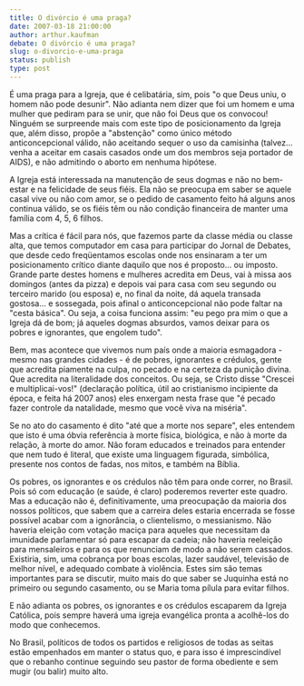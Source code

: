 ```yaml
---
title: O divórcio é uma praga? 
date: 2007-03-18 21:00:00
author: arthur.kaufman
debate: O divórcio é uma praga?
slug: o-divorcio-e-uma-praga
status: publish 
type: post
---
```


É uma praga para a Igreja, que é celibatária, sim, pois "o que Deus uniu, o homem não pode desunir". Não adianta nem dizer que foi um homem e uma mulher que pediram para se unir, que não foi Deus que os convocou! Ninguém se surpreende mais com este tipo de posicionamento da Igreja que, além disso, propõe a "abstenção" como único método anticoncepcional válido, não aceitando sequer o uso da camisinha (talvez... venha a aceitar em casais casados onde um dos membros seja portador de AIDS), e não admitindo o aborto em nenhuma hipótese.   
  
 A Igreja está interessada na manutenção de seus dogmas e não no bem-estar e na felicidade de seus fiéis. Ela não se preocupa em saber se aquele casal vive ou não com amor, se o pedido de casamento feito há alguns anos continua válido, se os fiéis têm ou não condição financeira de manter uma família com 4, 5, 6 filhos.  
  
Mas a crítica é fácil para nós, que fazemos parte da classe média ou classe alta, que temos computador em casa para participar do Jornal de Debates, que desde cedo freqüentamos escolas onde nos ensinaram a ter um posicionamento crítico diante daquilo que nos é proposto... ou imposto. Grande parte destes homens e mulheres acredita em Deus, vai à missa aos domingos (antes da pizza) e depois vai para casa com seu segundo ou terceiro marido (ou esposa) e, no final da noite, dá aquela transada gostosa... e sossegada, pois afinal o anticoncepcional não pode faltar na "cesta básica". Ou seja, a coisa funciona assim: "eu pego pra mim o que a Igreja dá de bom; já aqueles dogmas absurdos, vamos deixar para os pobres e ignorantes, que engolem tudo".  
  
Bem, mas acontece que vivemos num país onde a maioria esmagadora - mesmo nas grandes cidades - é de pobres, ignorantes e crédulos, gente que acredita piamente na culpa, no pecado e na certeza da punição divina. Que acredita na literalidade dos conceitos. Ou seja, se Cristo disse "Crescei e multiplicai-vos!" (declaração política, útil ao cristianismo incipiente da época, e feita há 2007 anos) eles enxergam nesta frase que "é pecado fazer controle da natalidade, mesmo que você viva na miséria".  
  
Se no ato do casamento é dito "até que a morte nos separe", eles entendem que isto é uma óbvia referência à morte física, biológica, e não à morte da relação, à morte do amor. Não foram educados e treinados para entender que nem tudo é literal, que existe uma linguagem figurada, simbólica, presente nos contos de fadas, nos mitos, e também na Bíblia.  
  
Os pobres, os ignorantes e os crédulos não têm para onde correr, no Brasil. Pois só com educação (e saúde, é claro) poderemos reverter este quadro. Mas a educação não é, definitivamente, uma preocupação da maioria dos nossos políticos, que sabem que a carreira deles estaria encerrada se fosse possível acabar com a ignorância, o clientelismo, o messianismo. Não haveria eleição com votação maciça para aqueles que necessitam da imunidade parlamentar só para escapar da cadeia; não haveria reeleição para mensaleiros e para os que renunciam de modo a não serem cassados. Existiria, sim, uma cobrança por boas escolas, lazer saudável, televisão de melhor nível, e adequado combate à violência. Estes sim são temas importantes para se discutir, muito mais do que saber se Juquinha está no primeiro ou segundo casamento, ou se Maria toma pílula para evitar filhos.  
  
E não adianta os pobres, os ignorantes e os crédulos escaparem da Igreja Católica, pois sempre haverá uma igreja evangélica pronta a acolhê-los do modo que conhecemos.   
  
No Brasil, políticos de todos os partidos e religiosos de todas as seitas estão empenhados em manter o status quo, e para isso é imprescindível que o rebanho continue seguindo seu pastor de forma obediente e sem mugir (ou balir) muito alto.
